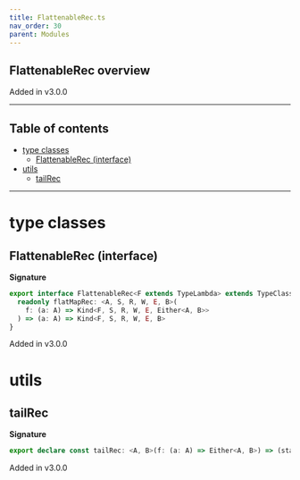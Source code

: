 ```yaml
---
title: FlattenableRec.ts
nav_order: 30
parent: Modules
---
```


## FlattenableRec overview

Added in v3.0.0

---

<h2 class="text-delta">Table of contents</h2>

- [type classes](#type-classes)
  - [FlattenableRec (interface)](#flattenablerec-interface)
- [utils](#utils)
  - [tailRec](#tailrec)

---

# type classes

## FlattenableRec (interface)

**Signature**

```ts
export interface FlattenableRec<F extends TypeLambda> extends TypeClass<F> {
  readonly flatMapRec: <A, S, R, W, E, B>(
    f: (a: A) => Kind<F, S, R, W, E, Either<A, B>>
  ) => (a: A) => Kind<F, S, R, W, E, B>
}
```

Added in v3.0.0

# utils

## tailRec

**Signature**

```ts
export declare const tailRec: <A, B>(f: (a: A) => Either<A, B>) => (startWith: A) => B
```

Added in v3.0.0
